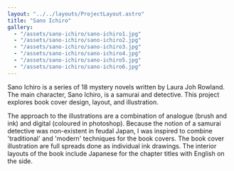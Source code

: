 ```yaml
---
layout: "../../layouts/ProjectLayout.astro"
title: "Sano Ichiro"
gallery:
  - "/assets/sano-ichiro/sano-ichiro1.jpg"
  - "/assets/sano-ichiro/sano-ichiro2.jpg"
  - "/assets/sano-ichiro/sano-ichiro3.jpg"
  - "/assets/sano-ichiro/sano-ichiro4.jpg"
  - "/assets/sano-ichiro/sano-ichiro5.jpg"
  - "/assets/sano-ichiro/sano-ichiro6.jpg"
---
```


Sano Ichiro is a series of 18 mystery novels written by Laura Joh Rowland. The main character, Sano Ichiro, is a samurai and detective. This project explores book cover design, layout, and illustration.

The approach to the illustrations are a combination of analogue (brush and ink) and digital (coloured in photoshop). Because the notion of a samurai detective was non-existent in feudal Japan, I was inspired to combine 'traditional' and 'modern' techniques for the book covers. The book cover illustration are full spreads done as individual ink drawings. The interior layouts of the book include Japanese for the chapter titles with English on the side.
